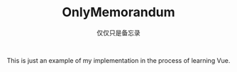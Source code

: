 <div align="center">
  
  # OnlyMemorandum

  仅仅只是备忘录

  <br/>

  This is just an example of my implementation in the process of learning Vue.

</div>
